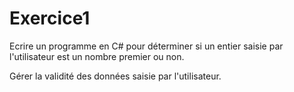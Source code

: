 # Exercice1
Ecrire un programme en C# pour déterminer si un entier saisie par l'utilisateur est un nombre premier ou non.

Gérer la validité des données saisie par l'utilisateur.
